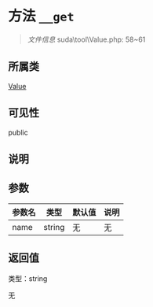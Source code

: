 # 方法 `__get`

> *文件信息* suda\tool\Value.php: 58~61

## 所属类 

[Value](../Value.md)

## 可见性

public

## 说明



## 参数


| 参数名 | 类型 | 默认值 | 说明 |
|--------|-----|-------|-------|
| name |  string | 无 | 无 |



## 返回值

类型：string

无

